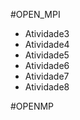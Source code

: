 
#OPEN_MPI
  - Atividade3
  - Atividade4
  - Atividade5
  - Atividade6
  - Atividade7
  - Atividade8
  
#OPENMP
